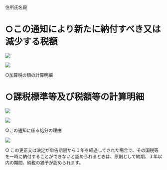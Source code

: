 住所氏名殿

# ○この通知により新たに納付すべき又は減少する税額

![](https://www.nta.go.jp/tmp/3a19d82d-32a5-424f-ba23-07cf8c57d03d/images/4f2ca34599e2d776b0d626c6a15795bdfb996bc0a42d99ee907f888038480678.jpg)

![](https://www.nta.go.jp/tmp/3a19d82d-32a5-424f-ba23-07cf8c57d03d/images/96bc127487f71101b03bf96c33e92d00465eaceb15fa09100c54e17585b2afa9.jpg)

○加算税の額の計算明細

# ○課税標準等及び税額等の計算明細

![](https://www.nta.go.jp/tmp/3a19d82d-32a5-424f-ba23-07cf8c57d03d/images/39ceee645f4ae67e3dc6704d381b9de63184b062ef55c3971ba4588aeffe2a54.jpg)

![](https://www.nta.go.jp/tmp/3a19d82d-32a5-424f-ba23-07cf8c57d03d/images/a9802158c77c22f4c90a49e961f2e41cdf14d609c898810ba6870c6d7326d478.jpg)

○この通知に係る処分の理由

![](https://www.nta.go.jp/tmp/3a19d82d-32a5-424f-ba23-07cf8c57d03d/images/acf8d083a034728f06028d18ea2ea0026725f6a20af38c2ce0dbb1b2cac69fe9.jpg)

○ この更正又は決定が申告期限から１年を経過してされた場合で、その国税等を一時に納付することができないと認められるときは、原則として納期、１年以内の期間、納税の猶予が認められます。